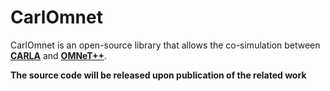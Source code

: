 CarlOmnet
===============

CarlOmnet is an open-source library that allows the co-simulation between [**CARLA**](https://carla.org/) and [**OMNeT++**](https://omnetpp.org/).

**The source code will be released upon publication of the related work**
